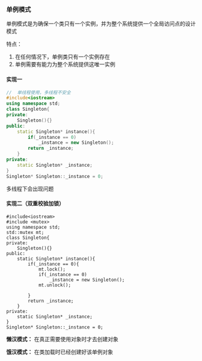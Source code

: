 ### 单例模式

单例模式是为确保一个类只有一个实例，并为整个系统提供一个全局访问点的设计模式

特点：

1. 在任何情况下，单例类只有一个实例存在
2. 单例需要有能力为整个系统提供这唯一实例

#### 实现一

```c++
//  单线程使用，多线程不安全
#include<iostream>
using namespace std;
class Singleton{
private:
    Singleton(){}
public:
    static Singleton* instance(){
        if(_instance == 0)
            _instance = new Singleton();
        return _instance;
    }
private:
    static Singleton* _instance;
}
Singleton* Singleton::_instance = 0;
```

多线程下会出现问题

#### 实现二（双重校验加锁）

```
#include<iostream>
#include <mutex>
using namespace std;
std::mutex mt;
class Singleton{
private:
    Singleton(){}
public:
    static Singleton* instance(){
        if(_instance == 0){
        	mt.lock();
        	if(_instance == 0)
        		_instance = new Singleton();
        	mt.unlock();
        		
        }        
        return _instance;
    }
private:
    static Singleton* _instance;
}
Singleton* Singleton::_instance = 0;
```



**懒汉模式：** 在真正需要使用对象时才去创建对象

**饿汉模式：** 在类加载时已经创建好该单例对象
